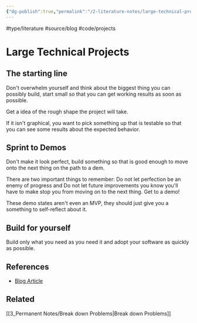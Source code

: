 ```yaml
---
{"dg-publish":true,"permalink":"/2-literature-notes/large-technical-projects/","created":"2023-07-14T18:02:08.402+02:00","updated":"2023-08-17T17:00:48.431+02:00"}
---
```


#type/literature #source/blog #code/projects
# Large Technical Projects
## The starting line
Don't overwhelm yourself and think about the biggest thing you can possibly build, start small so that you can get working results as soon as possible.

Get a idea of the rough shape the project will take.

If it isn't graphical, you want to pick something up that is testable so that you can see some results about the expected behavior.
## Sprint to Demos
Don't make it look perfect, build something so that is good enough to move onto the next thing on the path to a dem.

There are two important things to remember:
Do not let perfection be an enemy of progress
and
Do not let future improvements you know you'll have to make stop you from moving on to the next thing. Get to a demo!

These demo states aren't even an MVP, they should just give you a something to self-reflect about it.
## Build for yourself
Build only what you need as you need it and adopt your software as quickly as possible.
## References
- [Blog Article](https://mitchellh.com/writing/building-large-technical-projects)

## Related
[[3_Permanent Notes/Break down Problems\|Break down Problems]]